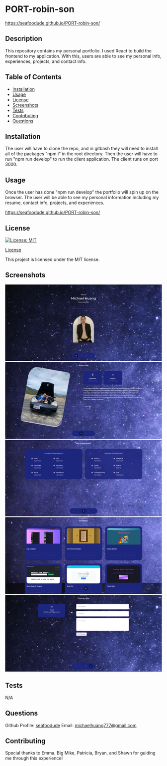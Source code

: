# PORT-robin-son

https://seafoodude.github.io/PORT-robin-son/

## Description

This repository contains my personal portfolio. I used React to build the frontend to my application. With this, users are able to see my personal info, experiences, projects, and contact info.

## Table of Contents

* [Installation](#installation)
* [Usage](#usage)
* [License](#license)
* [Screenshots](#screenshots)
* [Tests](#tests)
* [Contributing](#contributing)
* [Questions](#questions)


## Installation

The user will have to clone the repo, and in gitbash they will need to install all of the packages "npm i" in the root directory. Then the user will have to run "npm run develop" to run the client application. The client runs on port 3000.

## Usage

Once the user has done "npm run develop" the portfolio will spin up on the browser. The user will be able to see my personal information including my resume, contact info, projects, and experiences.

https://seafoodude.github.io/PORT-robin-son/

## License

[![License: MIT](https://img.shields.io/badge/License-MIT-yellow.svg)](https://opensource.org/licenses/MIT)

[License](#license)

This project is licensed under the MIT license.

## Screenshots

![Home](./src/assets/homeSS.PNG)
![About](./src/assets/aboutSS.PNG)
![Experiences](./src/assets/experienceSS.PNG)
![Projects](./src/assets/portfolioSS.PNG)
![Contact](./src/assets/contactSS.PNG)

## Tests

N/A

## Questions

Github Profile: [seafoodude](https://github.com/seafoodude)
Email: [michaelhuang777@gmail.com](michaelhuang777@gmail.com)

## Contributing

Special thanks to Emma, Big Mike, Patricia, Bryan, and Shawn for guiding me through this experience!